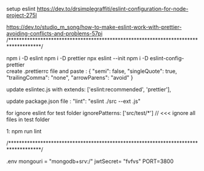 setup eslint
https://dev.to/drsimplegraffiti/eslint-configuration-for-node-project-275l

https://dev.to/studio_m_song/how-to-make-eslint-work-with-prettier-avoiding-conflicts-and-problems-57pi
/************************************************************************************/

npm i -D eslint
npm i -D prettier
npx eslint --init
npm i -D eslint-config-prettier  
create .prettierrc file and paste :
{
"semi": false,
"singleQuote": true,
"trailingComma": "none",
"arrowParens": "avoid"
}

update eslintec.js with
extends: ['eslint:recommended', 'prettier'],

update package.json file :
"lint": "eslint ./src --ext .js"

for ignore eslint for test folder
ignorePatterns: ['src/test/*'] // <<< ignore all files in test folder

1: npm run lint

/************************************************************************************/

.env
mongouri = "mongodb+srv:/"
jwtSecret= "fvfvs"
PORT=3800

